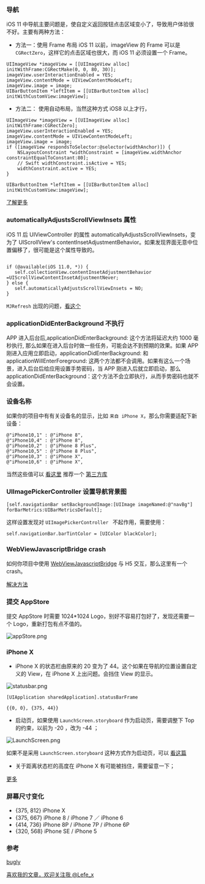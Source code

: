 ### 导航

iOS 11 中导航主要问题是，使自定义返回按钮点击区域变小了，导致用户体验很不好。主要有两种方法：

- 方法一：使用 Frame 布局
iOS 11 以前，imageView 的 Frame 可以是 `CGRectZero`，这样它的点击区域也很大，而 iOS 11 必须设置一个 Frame。

```
UIImageView *imageView = [[UIImageView alloc] initWithFrame:CGRectMake(0, 0, 80, 30)];
imageView.userInteractionEnabled = YES;
imageView.contentMode = UIViewContentModeLeft;
imageView.image = image;
UIBarButtonItem *leftItem = [[UIBarButtonItem alloc] initWithCustomView:imageView];
```

- 方法二： 使用自动布局，当然这种方式 iOS8 以上才行，

```
UIImageView *imageView = [[UIImageView alloc] initWithFrame:CGRectZero];
imageView.userInteractionEnabled = YES;
imageView.contentMode = UIViewContentModeLeft;
imageView.image = image;
if ([imageView respondsToSelector:@selector(widthAnchor)]) {
    NSLayoutConstraint *widthConstraint = [imageView.widthAnchor constraintEqualToConstant:80];
    // Swift widthConstraint.isActive = YES;
    widthConstraint.active = YES;
}
    
UIBarButtonItem *leftItem = [[UIBarButtonItem alloc] initWithCustomView:imageView];
```

[了解更多](https://stackoverflow.com/questions/44442573/navigation-bar-rightbaritem-image-button-bug-ios-11)

### automaticallyAdjustsScrollViewInsets 属性

iOS 11 后 UIViewController 的属性 automaticallyAdjustsScrollViewInsets，变为了 UIScrollView's contentInsetAdjustmentBehavior。如果发现界面无意中位置偏移了，很可能是这个属性导致的。

```

if (@available(iOS 11.0, *)) {
   self.collectionView.contentInsetAdjustmentBehavior =UIScrollViewContentInsetAdjustmentNever;
} else {
   self.automaticallyAdjustsScrollViewInsets = NO;
}
```

`MJRefresh` 出现的问题，[看这个](https://github.com/CoderMJLee/MJRefresh/issues/956)

### applicationDidEnterBackground 不执行

APP 进入后台后,applicationDidEnterBackground: 这个方法将延迟大约 1000 毫秒执行, 那么如果在进入后台时做一些任务，可能会达不到预期的效果。如果 APP 刚进入应用立即启动，applicationDidEnterBackground: 和 applicationWillEnterForeground: 这两个方法都不会调用。如果有这么一个场景，进入后台后给应用设置手势密码，当 APP 刚进入后就立即启动，那么 applicationDidEnterBackground：这个方法不会立即执行，从而手势密码也就不会设置。

### 设备名称

如果你的项目中有有关设备名的显示，比如 `来自 iPhone X`，那么你需要适配下新设备：

```
@"iPhone10,1" : @"iPhone 8",
@"iPhone10,4" : @"iPhone 8",
@"iPhone10,2" : @"iPhone 8 Plus",
@"iPhone10,5" : @"iPhone 8 Plus",
@"iPhone10,3" : @"iPhone X",
@"iPhone10,6" : @"iPhone X",
```
当然这些值可以 [看这里](https://www.theiphonewiki.com/wiki/Models)
推荐一个 [第三方库](https://github.com/squarefrog/UIDeviceIdentifier)

### UIImagePickerController 设置导航背景图

```
[self.navigationBar setBackgroundImage:[UIImage imageNamed:@"navBg"] forBarMetrics:UIBarMetricsDefault];
```
这样设置发现对 `UIImagePickerController ` 不起作用，需要使用：

```
self.navigationBar.barTintColor = [UIColor blackColor];
```

### WebViewJavascriptBridge crash

如何你项目中使用 [WebViewJavascriptBridge](https://github.com/marcuswestin/WebViewJavascriptBridge) 与 H5 交互，那么这里有一个 crash。

[解决方法](https://github.com/marcuswestin/WebViewJavascriptBridge/issues/267)

### 提交 AppStore
        
提交 AppStore 时需要 1024*1024 Logo，别好不容易打包好了，发现还需要一个 Logo，重新打包有点不值的。

![appStore.png](http://upload-images.jianshu.io/upload_images/1664496-f421da5d300965c0.png?imageMogr2/auto-orient/strip%7CimageView2/2/w/1240)

### iPhone X

- iPhone X 的状态栏由原来的 20 变为了 44。这个如果在导航的位置设置自定义的 View，在 iPhone X 上出问题。会挡住 View 的显示。

![statusbar.png](http://upload-images.jianshu.io/upload_images/1664496-81b380a37e28997a.png?imageMogr2/auto-orient/strip%7CimageView2/2/w/1240)

```
[UIApplication sharedApplication].statusBarFrame

{{0, 0}, {375, 44}}
```

- 启动页，如果使用 `LaunchScreen.storyboard` 作为启动页，需要调整下 Top 的约束，以前为 -20 ，改为 -44 ；

![LaunchScreen.png](http://upload-images.jianshu.io/upload_images/1664496-d4b398eab07c2bf6.png?imageMogr2/auto-orient/strip%7CimageView2/2/w/1240)

如果不是采用 `LaunchScreen.storyboard` 这种方式作为启动页，可以 [看这篇](https://github.com/talisk/iPhoneXAdaptationTips/blob/master/CHINESE.md)

- 关于距离状态栏的高度在 iPhone X 有可能被挡住，需要留意一下；

[更多](https://developer.apple.com/ios/human-interface-guidelines/overview/iphone-x/)

### 屏幕尺寸变化

- {375, 812} iPhone X
- {375, 667} iPhone 8  /  iPhone 7  ／ iPhone 6
- {414, 736} iPhone 8P /  iPhone 7P  / iPhone 6P
- {320, 568} iPhone SE /  iPhone 5

### 参考

[bugly](https://mp.weixin.qq.com/s/AZFrqL9dnlgA6Vt2sVhxIw)

[喜欢我的文章，欢迎关注我 @Lefe_x](http://www.weibo.com/5953150140/profile?rightmod=1&wvr=6&mod=personnumber&is_all=1)
